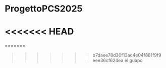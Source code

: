 # ProgettoPCS2025
<<<<<<< HEAD
=======
=======
>>>>>>> b7daee78d30f13ac4e04f881f9f9eee36cf624ea
el guapo

